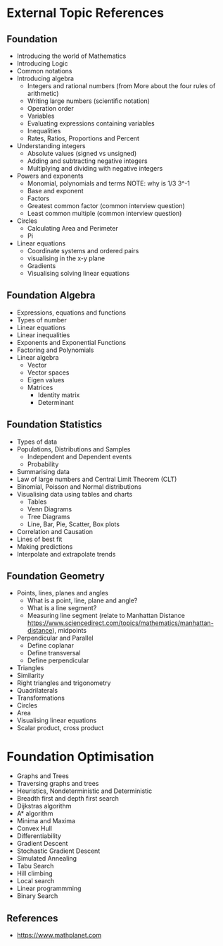 # External Topic References

## Foundation

* Introducing the world of Mathematics
* Introducing Logic
* Common notations
* Introducing algebra
  * Integers and rational numbers (from More about the four rules of arithmetic)
  * Writing large numbers (scientific notation)
  * Operation order
  * Variables
  * Evaluating expressions containing variables
  * Inequalities
  * Rates, Ratios, Proportions and Percent
* Understanding integers
  * Absolute values (signed vs unsigned)
  * Adding and subtracting negative integers
  * Multiplying and dividing with negative integers
* Powers and exponents
  * Monomial, polynomials and terms
NOTE: why is 1/3 3^-1
  * Base and exponent
  * Factors
  * Greatest common factor (common interview question)
  * Least common multiple (common interview question)
* Circles
  * Calculating Area and Perimeter
  * Pi
* Linear equations 
  * Coordinate systems and ordered pairs
  * visualising in the x-y plane
  * Gradients
  * Visualising solving linear equations

## Foundation Algebra

* Expressions, equations and functions
* Types of number
* Linear equations
* Linear inequalities
* Exponents and Exponential Functions
* Factoring and Polynomials
* Linear algebra
  * Vector
  * Vector spaces
  * Eigen values
  * Matrices
    * Identity matrix
    * Determinant

## Foundation Statistics

* Types of data
* Populations, Distributions and Samples
  * Independent and Dependent events
  * Probability
* Summarising data
* Law of large numbers and Central Limit Theorem (CLT)
* Binomial, Poisson and Normal distributions
* Visualising data using tables and charts
  * Tables
  * Venn Diagrams
  * Tree Diagrams
  * Line, Bar, Pie, Scatter, Box plots
* Correlation and Causation
* Lines of best fit
* Making predictions
* Interpolate and extrapolate trends

## Foundation Geometry

* Points, lines, planes and angles
  * What is a point, line, plane and angle?
  * What is a line segment?
  * Measuring line segment (relate to Manhattan Distance https://www.sciencedirect.com/topics/mathematics/manhattan-distance), midpoints
* Perpendicular and Parallel
  * Define coplanar
  * Define transversal
  * Define perpendicular
* Triangles
* Similarity
* Right triangles and trigonometry
* Quadrilaterals
* Transformations
* Circles
* Area
* Visualising linear equations
* Scalar product, cross product

# Foundation Optimisation

* Graphs and Trees
* Traversing graphs and trees
* Heuristics, Nondeterministic and Deterministic
* Breadth first and depth first search
* Dijkstras algorithm
* A* algorithm
* Minima and Maxima
* Convex Hull
* Differentiability
* Gradient Descent
* Stochastic Gradient Descent
* Simulated Annealing
* Tabu Search
* Hill climbing
* Local search
* Linear programmming
* Binary Search


## References

* https://www.mathplanet.com

